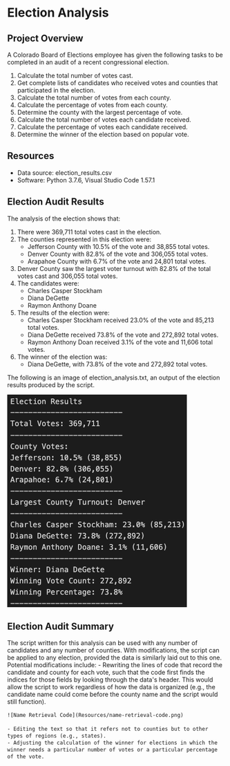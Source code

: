 # Election Analysis

## Project Overview

A Colorado Board of Elections employee has given the following tasks to be completed in an audit of a recent congressional election.

1. Calculate the total number of votes cast.
2. Get complete lists of candidates who received votes and counties that participated in the election.
3. Calculate the total number of votes from each county.
4. Calculate the percentage of votes from each county.
5. Determine the county with the largest percentage of vote.
6. Calculate the total number of votes each candidate received.
7. Calculate the percentage of votes each candidate received.
8. Determine the winner of the election based on popular vote.

## Resources
   - Data source: election_results.csv
   - Software: Python 3.7.6, Visual Studio Code 1.57.1

## Election Audit Results

The analysis of the election shows that:
1. There were 369,711 total votes cast in the election.
2. The counties represented in this election were:
	- Jefferson County with 10.5% of the vote and 38,855 total votes.
	- Denver County with 82.8% of the vote and 306,055 total votes.
	- Arapahoe County with 6.7% of the vote and 24,801 total votes.
3. Denver County saw the largest voter turnout with 82.8% of the total votes cast and 306,055 total votes.
4. The candidates were:
	- Charles Casper Stockham
	- Diana DeGette
	- Raymon Anthony Doane
5. The results of the election were:
	- Charles Casper Stockham received 23.0% of the vote and 85,213 total votes.
	- Diana DeGette received 73.8% of the vote and 272,892 total votes.
	- Raymon Anthony Doan received 3.1% of the vote and 11,606 total votes.
6. The winner of the election was:
	- Diana DeGette, with 73.8% of the vote and 272,892 total votes.

The following is an image of election_analysis.txt, an output of the election results produced by the script.

![Election Analysis Output](Resources/election-analysis-output.png)

## Election Audit Summary

The script written for this analysis can be used with any number of candidates and any number of counties. With modifications, the script can be applied to any election, provided the data is similarly laid out to this one. Potential modifications include:
	- Rewriting the lines of code that record the candidate and county for each vote, such that the code first finds the indices for those fields by looking through the data's header. This would allow the script to work regardless of how the data is organized (e.g., the candidate name could come before the county name and the script would still function).
	
	![Name Retrieval Code](Resources/name-retrieval-code.png)
	
	- Editing the text so that it refers not to counties but to other types of regions (e.g., states).
	- Adjusting the calculation of the winner for elections in which the winner needs a particular number of votes or a particular percentage of the vote.

